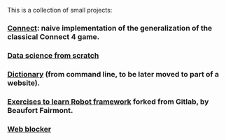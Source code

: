 This is a collection of small projects:
### [Connect](https://github.com/alex-muci/small-projects/tree/master/connectN-cli): naive implementation of the generalization of the classical Connect 4 game.
### [Data science from scratch](https://github.com/alex-muci/small-projects/tree/master/data-science-from-scratch)
### [Dictionary](https://github.com/alex-muci/small-projects/tree/master/dictionary) (from command line, to be later moved to part of a website).
### [Exercises to learn Robot framework](https://github.com/alex-muci/small-projects/tree/master/robot_framework_ex) forked from Gitlab, by Beaufort Fairmont.
### [Web blocker](https://github.com/alex-muci/small-projects/tree/master/web_blocker)


 
